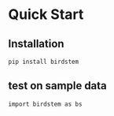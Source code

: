 # Quick Start

## Installation
```
pip install birdstem
```

## test on sample data
```
import birdstem as bs
```
